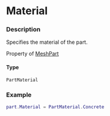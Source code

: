 # Material

### Description

Specifies the material of the part.

Property of [MeshPart](/classes/MeshPart/)

#### Type

`PartMaterial`

### Example

```lua
part.Material = PartMaterial.Concrete
```
